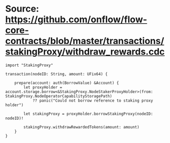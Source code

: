 # Source: https://github.com/onflow/flow-core-contracts/blob/master/transactions/stakingProxy/withdraw_rewards.cdc

```
import "StakingProxy"

transaction(nodeID: String, amount: UFix64) {

    prepare(account: auth(BorrowValue) &Account) {
        let proxyHolder = account.storage.borrow<&StakingProxy.NodeStakerProxyHolder>(from: StakingProxy.NodeOperatorCapabilityStoragePath)
            ?? panic("Could not borrow reference to staking proxy holder")

        let stakingProxy = proxyHolder.borrowStakingProxy(nodeID: nodeID)!

        stakingProxy.withdrawRewardedTokens(amount: amount)
    }
}

```